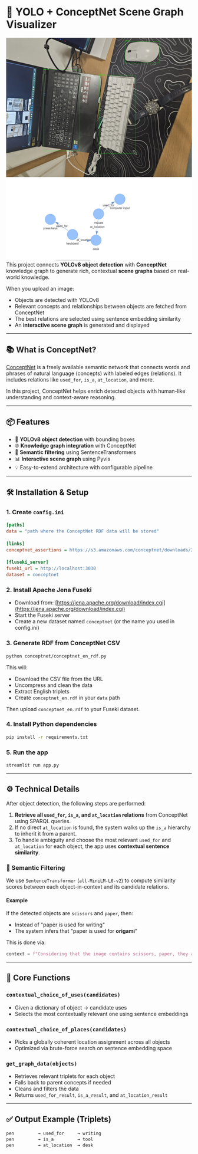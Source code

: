 # 🧠 YOLO + ConceptNet Scene Graph Visualizer
![alt text](yolo_out.png)
![alt text](image.png)
This project connects **YOLOv8 object detection** with **ConceptNet** knowledge graph to generate rich, contextual **scene graphs** based on real-world knowledge.

When you upload an image:

- Objects are detected with YOLOv8
- Relevant concepts and relationships between objects are fetched from ConceptNet
- The best relations are selected using sentence embedding similarity
- An **interactive scene graph** is generated and displayed

---

## 📚 What is ConceptNet?

[ConceptNet](https://conceptnet.io/) is a freely available semantic network that connects words and phrases of natural language (concepts) with labeled edges (relations). It includes relations like `used_for`, `is_a`, `at_location`, and more.

In this project, ConceptNet helps enrich detected objects with human-like understanding and context-aware reasoning.

---

## 📦 Features

- 🧠 **YOLOv8 object detection** with bounding boxes
- 🌐 **Knowledge graph integration** with ConceptNet
- 🔎 **Semantic filtering** using SentenceTransformers
- 📊 **Interactive scene graph** using Pyvis
- 💡 Easy-to-extend architecture with configurable pipeline

---

## 🛠 Installation & Setup

### 1. Create `config.ini`

```ini
[paths]
data = "path where the ConceptNet RDF data will be stored"

[links]
conceptnet_assertions = https://s3.amazonaws.com/conceptnet/downloads/2019/edges/conceptnet-assertions-5.7.0.csv.gz

[fluseki_server]
fuseki_url = http://localhost:3030
dataset = conceptnet
```

### 2. Install Apache Jena Fuseki

- Download from: [https://jena.apache.org/download/index.cgi](https://jena.apache.org/download/index.cgi)
- Start the Fuseki server
- Create a new dataset named `conceptnet` (or the name you used in config.ini)

### 3. Generate RDF from ConceptNet CSV

```bash
python conceptnet/conceptnet_en_rdf.py
```

This will:

- Download the CSV file from the URL
- Uncompress and clean the data
- Extract English triplets
- Create `conceptnet_en.rdf` in your `data` path

Then upload `conceptnet_en.rdf` to your Fuseki dataset.

### 4. Install Python dependencies

```bash
pip install -r requirements.txt
```

### 5. Run the app

```bash
streamlit run app.py
```

---

## ⚙️ Technical Details

After object detection, the following steps are performed:

1. **Retrieve all ****`used_for`****, ****`is_a`****, and ****`at_location`**** relations** from ConceptNet using SPARQL queries.
2. If no direct `at_location` is found, the system walks up the `is_a` hierarchy to inherit it from a parent.
3. To handle ambiguity and choose the most relevant `used_for` and `at_location` for each object, the app uses **contextual sentence similarity**.

### 🔎 Semantic Filtering

We use `SentenceTransformer` (`all-MiniLM-L6-v2`) to compute similarity scores between each object-in-context and its candidate relations.

#### Example

If the detected objects are `scissors` and `paper`, then:

- Instead of "paper is used for writing"
- The system infers that "paper is used for **origami**"

This is done via:

```python
context = f"Considering that the image contains scissors, paper, they are likely being used together, and the primary function of paper in this context is"
```

---

## 🧩 Core Functions

### `contextual_choice_of_uses(candidates)`

- Given a dictionary of object -> candidate uses
- Selects the most contextually relevant one using sentence embeddings

### `contextual_choice_of_places(candidates)`

- Picks a globally coherent location assignment across all objects
- Optimized via brute-force search on sentence embedding space

### `get_graph_data(objects)`

- Retrieves relevant triplets for each object
- Falls back to parent concepts if needed
- Cleans and filters the data
- Returns `used_for_result`, `is_a_result`, and `at_location_result`

---

## ✅ Output Example (Triplets)

```
pen         → used_for     → writing
pen         → is_a         → tool
pen         → at_location  → desk
```

